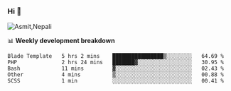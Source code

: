 ### Hi 👋

![Asmit,Nepali](https://media.giphy.com/media/L8K62iTDkzGX6/giphy.gif)
<!--
**asmit99nepali/asmit99nepali** is a ✨ _special_ ✨ repository because its `README.md` (this file) appears on your GitHub profile.

Here are some ideas to get you started:

- 🔭 I’m currently working on ...
- 🌱 I’m currently learning ...
- 👯 I’m looking to collaborate on ...
- 🤔 I’m looking for help with ...
- 💬 Ask me about ...
- 📫 How to reach me: ...
- 😄 Pronouns: ...
- ⚡ Fun fact: ...
-->


📊 **Weekly development breakdown**
<!--START_SECTION:waka-->

```text
Blade Template   5 hrs 2 mins    ████████████████▒░░░░░░░░   64.69 %
PHP              2 hrs 24 mins   ███████▓░░░░░░░░░░░░░░░░░   30.95 %
Bash             11 mins         ▓░░░░░░░░░░░░░░░░░░░░░░░░   02.43 %
Other            4 mins          ▒░░░░░░░░░░░░░░░░░░░░░░░░   00.88 %
SCSS             1 min           ░░░░░░░░░░░░░░░░░░░░░░░░░   00.41 %
```

<!--END_SECTION:waka-->

